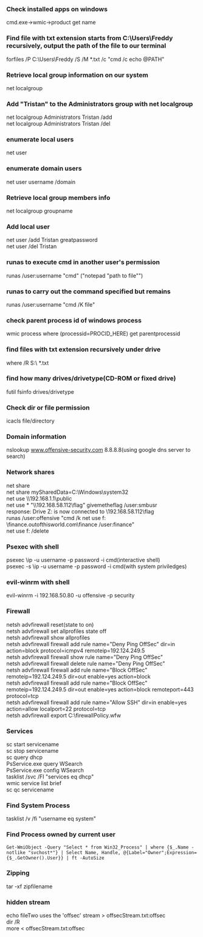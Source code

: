 ### Check installed apps on windows
cmd.exe->wmic->product get name

### Find file with txt extension starts from C:\Users\Freddy recursively, output the path of the file to our terminal
forfiles /P C:\Users\Freddy /S /M *.txt /c "cmd /c echo @PATH" 

### Retrieve local group information on our system
net localgroup  

### Add "Tristan" to the Administrators group with net localgroup
net localgroup Administrators Tristan /add  
net localgroup Administrators Tristan /del

### enumerate local users
net user
### enumerate domain users
net user username /domain  
### Retrieve local group members info
net localgroup groupname  

### Add local user
net user /add Tristan greatpassword  
net user /del Tristan

### runas to execute cmd in another user's permission
runas /user:username "cmd" ("notepad "path to file"")

### runas to carry out the command specified but remains
runas /user:username "cmd /K file"

### check parent process id of windows process
wmic process where (processid=PROCID_HERE) get parentprocessid

### find files with txt extension recursively under drive 
where /R S:\ *.txt

### find how many drives/drivetype(CD-ROM or fixed drive) 
futil fsinfo drives/drivetype
 
### Check dir or file permission
icacls file/directory

### Domain information
nslookup www.offensive-security.com 8.8.8.8(using google dns server to search)  

### Network shares
net share  
net share mySharedData=C:\Windows\system32  
net use \\\192.168.1.1\public  
net use * "\\\192.168.58.112\flag" givemetheflag /user:smbusr  
response: Drive Z: is now connected to \\192.168.58.112\flag  
runas /user:offensive "cmd /k net use f: \\finance.outofthisworld.com\finance /user:finance"  
net use f: /delete

### Psexec with shell
psexec \\ip -u username -p password -i cmd(interactive shell)  
psexec -s \\ip -u username -p password -i cmd(with system priviledges)  

### evil-winrm with shell
evil-winrm -i 192.168.50.80 -u offensive -p security

### Firewall
netsh advfirewall reset(state to on)  
netsh advfirewall set allprofiles state off  
netsh advfirewall show allprofiles  
netsh advfirewall firewall add rule name="Deny Ping OffSec" dir=in action=block protocol=icmpv4 remoteip=192.124.249.5  
netsh advfirewall firewall show rule name="Deny Ping OffSec"  
netsh advfirewall firewall delete rule name="Deny Ping OffSec"  
netsh advfirewall firewall add rule name="Block OffSec" remoteip=192.124.249.5 dir=out enable=yes action=block  
netsh advfirewall firewall add rule name="Block OffSec" remoteip=192.124.249.5 dir=out enable=yes action=block remoteport=443 protocol=tcp  
netsh advfirewall firewall add rule name="Allow SSH" dir=in enable=yes action=allow localport=22 protocol=tcp  
netsh advfirewall export C:\firewallPolicy.wfw

### Services
sc start servicename  
sc stop servicename  
sc query dhcp  
PsService.exe query WSearch  
PsService.exe config WSearch  
tasklist /svc /FI "services eq dhcp"  
wmic service list brief  
sc qc servicename
### Find System Process
tasklist /v /fi "username eq system"
### Find Process owned by current user
```
Get-WmiObject -Query "Select * from Win32_Process" | where {$_.Name -notlike "svchost*"} | Select Name, Handle, @{Label="Owner";Expression={$_.GetOwner().User}} | ft -AutoSize
```
### Zipping
tar -xf zipfilename

### hidden stream
echo fileTwo uses the 'offsec' stream > offsecStream.txt:offsec  
dir /R  
more < offsecStream.txt:offsec
